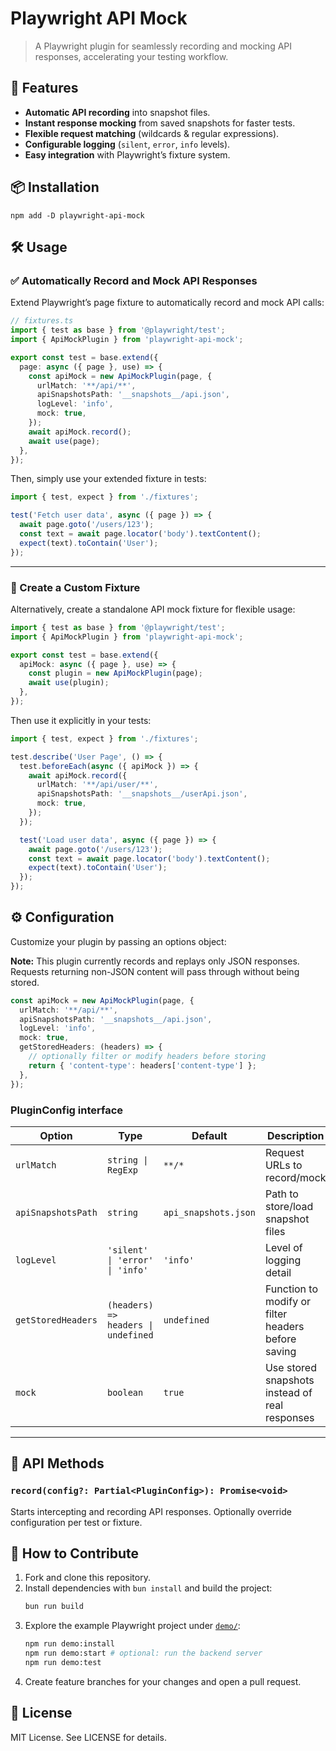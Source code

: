 # Playwright API Mock

> A Playwright plugin for seamlessly recording and mocking API responses, accelerating your testing workflow.

## 🚀 Features
- **Automatic API recording** into snapshot files.
- **Instant response mocking** from saved snapshots for faster tests.
- **Flexible request matching** (wildcards & regular expressions).
- **Configurable logging** (`silent`, `error`, `info` levels).
- **Easy integration** with Playwright’s fixture system.

## 📦 Installation

```shell
npm add -D playwright-api-mock
```

## 🛠️ Usage

### ✅ Automatically Record and Mock API Responses

Extend Playwright’s page fixture to automatically record and mock API calls:

```typescript
// fixtures.ts
import { test as base } from '@playwright/test';
import { ApiMockPlugin } from 'playwright-api-mock';

export const test = base.extend({
  page: async ({ page }, use) => {
    const apiMock = new ApiMockPlugin(page, {
      urlMatch: '**/api/**',
      apiSnapshotsPath: '__snapshots__/api.json',
      logLevel: 'info',
      mock: true,
    });
    await apiMock.record();
    await use(page);
  },
});
```

Then, simply use your extended fixture in tests:

```typescript
import { test, expect } from './fixtures';

test('Fetch user data', async ({ page }) => {
  await page.goto('/users/123');
  const text = await page.locator('body').textContent();
  expect(text).toContain('User');
});
```

---

### 🔧 Create a Custom Fixture

Alternatively, create a standalone API mock fixture for flexible usage:

```typescript
import { test as base } from '@playwright/test';
import { ApiMockPlugin } from 'playwright-api-mock';

export const test = base.extend({
  apiMock: async ({ page }, use) => {
    const plugin = new ApiMockPlugin(page);
    await use(plugin);
  },
});
```

Then use it explicitly in your tests:

```typescript
import { test, expect } from './fixtures';

test.describe('User Page', () => {
  test.beforeEach(async ({ apiMock }) => {
    await apiMock.record({
      urlMatch: '**/api/user/**',
      apiSnapshotsPath: '__snapshots__/userApi.json',
      mock: true,
    });
  });

  test('Load user data', async ({ page }) => {
    await page.goto('/users/123');
    const text = await page.locator('body').textContent();
    expect(text).toContain('User');
  });
});
```

## ⚙️ Configuration

Customize your plugin by passing an options object:

**Note:** This plugin currently records and replays only JSON responses. Requests returning non-JSON content will pass through without being stored.

```typescript
const apiMock = new ApiMockPlugin(page, {
  urlMatch: '**/api/**',
  apiSnapshotsPath: '__snapshots__/api.json',
  logLevel: 'info',
  mock: true,
  getStoredHeaders: (headers) => {
    // optionally filter or modify headers before storing
    return { 'content-type': headers['content-type'] };
  },
});
```

### PluginConfig interface

| Option             | Type                                 | Default              | Description                                      |
|--------------------|--------------------------------------|----------------------|--------------------------------------------------|
| `urlMatch`         | `string \| RegExp`                   | `**/*`               | Request URLs to record/mock                      |
| `apiSnapshotsPath` | `string`                             | `api_snapshots.json` | Path to store/load snapshot files                |
| `logLevel`         | `'silent' \| 'error' \| 'info'`      | `'info'`             | Level of logging detail                          |
| `getStoredHeaders` | `(headers) => headers \| undefined`  | `undefined`          | Function to modify or filter headers before saving|
| `mock`             | `boolean`                            | `true`               | Use stored snapshots instead of real responses |

---

## 📖 API Methods

### `record(config?: Partial<PluginConfig>): Promise<void>`

Starts intercepting and recording API responses. Optionally override configuration per test or fixture.

## 🤝 How to Contribute

1. Fork and clone this repository.
2. Install dependencies with `bun install` and build the project:
   ```bash
   bun run build
   ```
3. Explore the example Playwright project under [`demo/`](demo/):
   ```bash
   npm run demo:install
   npm run demo:start # optional: run the backend server
   npm run demo:test
   ```
4. Create feature branches for your changes and open a pull request.

## 📜 License

MIT License. See LICENSE for details.
